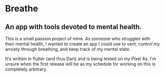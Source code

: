 # Breathe

## An app with tools devoted to mental health.

This is a small passion project of mine. As someone who struggles with their mental health, I wanted to create an app I could use to vent, control my anxiety through breathing, and keep track of my mental state.

It's written in flutter (and thus Dart) and is being tested on my Pixel 4a. I'm unsure when the first release will be as my schedule for working on this is completely arbitrary.